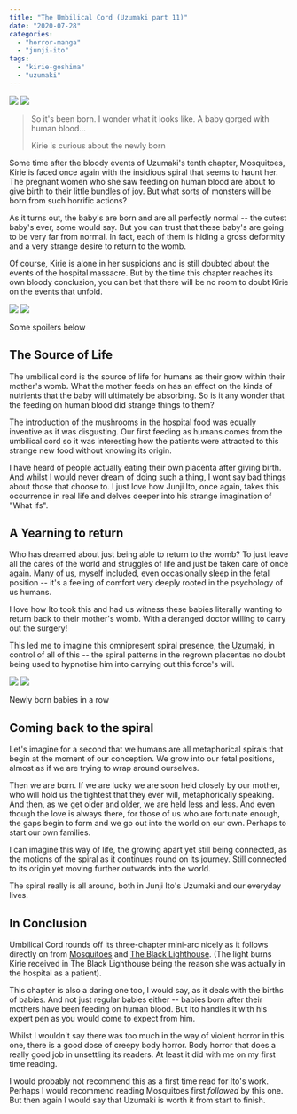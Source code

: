 ```yaml
---
title: "The Umbilical Cord (Uzumaki part 11)"
date: "2020-07-28"
categories: 
  - "horror-manga"
  - "junji-ito"
tags: 
  - "kirie-goshima"
  - "uzumaki"
---
```


[![](images/Umbilical-Cord-Uzumaki-part-11-cover.jpg)](images/Umbilical-Cord-Uzumaki-part-11-cover.jpg)
[![](images/Umbilical-Cord-Uzumaki-part-11-cover.jpg)](images/Umbilical-Cord-Uzumaki-part-11-cover.jpg)

> So it's been born. I wonder what it looks like. A baby gorged with human blood...
> 
> Kirie is curious about the newly born

Some time after the bloody events of Uzumaki's tenth chapter, Mosquitoes, Kirie is faced once again with the insidious spiral that seems to haunt her. The pregnant women who she saw feeding on human blood are about to give birth to their little bundles of joy. But what sorts of monsters will be born from such horrific actions?

As it turns out, the baby's are born and are all perfectly normal -- the cutest baby's ever, some would say. But you can trust that these baby's are going to be very far from normal. In fact, each of them is hiding a gross deformity and a very strange desire to return to the womb.

Of course, Kirie is alone in her suspicions and is still doubted about the events of the hospital massacre. But by the time this chapter reaches its own bloody conclusion, you can bet that there will be no room to doubt Kirie on the events that unfold.

[![](images/Keiko-drinking-blood-from-blood-packet.jpg)](images/Keiko-drinking-blood-from-blood-packet.jpg)
[![](images/Keiko-drinking-blood-from-blood-packet.jpg)](images/Keiko-drinking-blood-from-blood-packet.jpg)

Some spoilers below

## The Source of Life

The umbilical cord is the source of life for humans as their grow within their mother's womb. What the mother feeds on has an effect on the kinds of nutrients that the baby will ultimately be absorbing. So is it any wonder that the feeding on human blood did strange things to them?

The introduction of the mushrooms in the hospital food was equally inventive as it was disgusting. Our first feeding as humans comes from the umbilical cord so it was interesting how the patients were attracted to this strange new food without knowing its origin.

I have heard of people actually eating their own placenta after giving birth. And whilst I would never dream of doing such a thing, I wont say bad things about those that choose to. I just love how Junji Ito, once again, takes this occurrence in real life and delves deeper into his strange imagination of "What ifs".

## A Yearning to return

Who has dreamed about just being able to return to the womb? To just leave all the cares of the world and struggles of life and just be taken care of once again. Many of us, myself included, even occasionally sleep in the fetal position -- it's a feeling of comfort very deeply rooted in the psychology of us humans.

I love how Ito took this and had us witness these babies literally wanting to return back to their mother's womb. With a deranged doctor willing to carry out the surgery!

This led me to imagine this omnipresent spiral presence, the [Uzumaki](https://junjiitomanga.com/tag/uzumaki/), in control of all of this -- the spiral patterns in the regrown placentas no doubt being used to hypnotise him into carrying out this force's will.

[![](images/Newly-born-babies-in-a-row.jpg)](images/Newly-born-babies-in-a-row.jpg)
[![](images/Newly-born-babies-in-a-row.jpg)](images/Newly-born-babies-in-a-row.jpg)

Newly born babies in a row

## Coming back to the spiral

Let's imagine for a second that we humans are all metaphorical spirals that begin at the moment of our conception. We grow into our fetal positions, almost as if we are trying to wrap around ourselves.

Then we are born. If we are lucky we are soon held closely by our mother, who will hold us the tightest that they ever will, metaphorically speaking. And then, as we get older and older, we are held less and less. And even though the love is always there, for those of us who are fortunate enough, the gaps begin to form and we go out into the world on our own. Perhaps to start our own families.

I can imagine this way of life, the growing apart yet still being connected, as the motions of the spiral as it continues round on its journey. Still connected to its origin yet moving further outwards into the world.

The spiral really is all around, both in Junji Ito's Uzumaki and our everyday lives.

## In Conclusion

Umbilical Cord rounds off its three-chapter mini-arc nicely as it follows directly on from [Mosquitoes](https://junjiitomanga.com/mosquitoes-uzumaki-part-10/) and [The Black Lighthouse](https://junjiitomanga.com/the-black-lighthouse-uzumaki-part-9/). (The light burns Kirie received in The Black Lighthouse being the reason she was actually in the hospital as a patient).

This chapter is also a daring one too, I would say, as it deals with the births of babies. And not just regular babies either -- babies born after their mothers have been feeding on human blood. But Ito handles it with his expert pen as you would come to expect from him.

Whilst I wouldn't say there was too much in the way of violent horror in this one, there is a good dose of creepy body horror. Body horror that does a really good job in unsettling its readers. At least it did with me on my first time reading.

I would probably not recommend this as a first time read for Ito's work. Perhaps I would recommend reading Mosquitoes first _followed_ by this one. But then again I would say that Uzumaki is worth it from start to finish.
